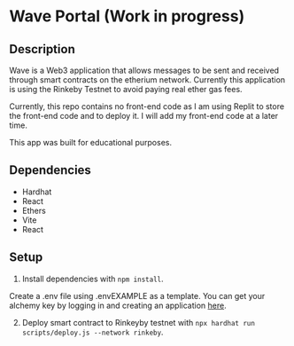 # Wave Portal (Work in progress)

## Description

Wave is a Web3 application that allows messages to be sent and received through smart contracts on the etherium network. Currently this application is using the Rinkeby Testnet to avoid paying real ether gas fees.

Currently, this repo contains no front-end code as I am using Replit to store the front-end code and to deploy it. I will add my front-end code at a later time.

This app was built for educational purposes.

## Dependencies

- Hardhat
- React
- Ethers
- Vite
- React

## Setup

1) Install dependencies with `npm install`.

Create a .env file using .envEXAMPLE as a template. You can get your alchemy key by logging in and creating an application [here](https://www.alchemy.com/).

2) Deploy smart contract to Rinkeyby testnet with `npx hardhat run scripts/deploy.js --network rinkeby`.


